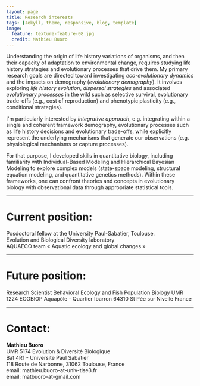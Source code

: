 ```yaml
---
layout: page
title: Research interests
tags: [Jekyll, theme, responsive, blog, template]
image:
  feature: texture-feature-08.jpg
  credit: Mathieu Buoro
---
```




Understanding the origin of life history variations of organisms, and then their capacity of adaptation to environmental change, requires studying life history strategies and evolutionary processes that drive them. My primary research goals are directed toward investigating _eco-evolutionary dynamics_ and the impacts on demography (_evolutionary demography_). It involves exploring _life history evolution_, _dispersal strategies_ and associated _evolutionary processes_ in the wild such as selective survival, evolutionary trade-offs (e.g., cost of reproduction) and phenotypic plasticity (e.g., conditional strategies).  



I'm particularly interested by _integrative approach_, e.g. integrating within a single and coherent framework demography, evolutionary processes such as life history decisions and evolutionary trade-offs, while explicitly represent the underlying mechanisms that generate our observations (e.g. physiological mechanisms or capture processes).  



For that purpose, I developed skills in quantitative biology, including familiarity with Individual-Based Modeling and Hierarchical Bayesian Modeling to explore complex models (state-space modeling, structural equation modeling, and quantitative genetics methods). Within these frameworks, one can confront theories and concepts in evolutionary biology with observational data through appropriate statistical tools.  

---

# Current position:  

Posdoctoral fellow at the University Paul-Sabatier, Toulouse.  
Evolution and Biological Diversity laboratory  
AQUAECO team « Aquatic ecology and global changes »  

---

# Future position:

Research Scientist
Behavioral Ecology and Fish Population Biology
UMR 1224 ECOBIOP
Aquapôle - Quartier Ibarron
64310 St Pée sur Nivelle
France

---

# Contact:
__Mathieu Buoro__  
UMR 5174 Evolution & Diversité Biologique  
Bat 4R1 - Universite Paul Sabatier  
118 Route de Narbonne, 31062 Toulouse, France   
email: mathieu.buoro-at-univ-tlse3.fr  
email: matbuoro-at-gmail.com